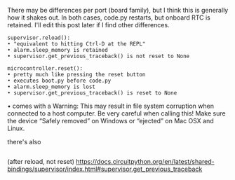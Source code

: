 There may be differences per port (board family), but I think this is generally how it shakes out. In both cases, code.py restarts, but onboard RTC is retained. I'll edit this post later if I find other differences.
```
supervisor.reload():
• "equivalent to hitting Ctrl-D at the REPL"
• alarm.sleep_memory is retained
• supervisor.get_previous_traceback() is not reset to None

microcontroller.reset():
• pretty much like pressing the reset button
• executes boot.py before code.py
• alarm.sleep_memory is lost
• supervisor.get_previous_traceback() is reset to None
```

• comes with a Warning:
This may result in file system corruption when connected to a host computer. Be very careful when calling this! Make sure the device “Safely removed” on Windows or “ejected” on Mac OSX and Linux.

there's also 
```supervisor.get_previous_traceback()
```
 (after reload, not reset) https://docs.circuitpython.org/en/latest/shared-bindings/supervisor/index.html#supervisor.get_previous_traceback
